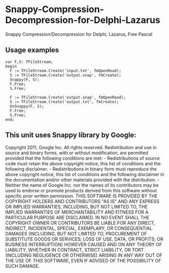 # Snappy-Compression-Decompression-for-Delphi-Lazarus
Snappy Compression/Decompression for Delphi, Lazarus, Free Pascal

## Usage examples

```
var F,S: TFileStream;
begin
  F := TFileStream.Create('input.txt', fmOpenRead);
  S := TFileStream.Create('output.snap', fmCreate);
  Snappy(F, S);
  F.Free;
  S.Free;

  F := TFileStream.Create('output.snap', fmOpenRead);
  S := TFileStream.Create('output.txt', fmCreate);
  UnSnappy(F, S);
  F.Free;
  S.Free;
end;
```

## This unit uses Snappy library by Google:

Copyright 2011, Google Inc.
All rights reserved.
Redistribution and use in source and binary forms, with or without
modification, are permitted provided that the following conditions are
met:
    - Redistributions of source code must retain the above copyright
notice, this list of conditions and the following disclaimer.
    - Redistributions in binary form must reproduce the above
copyright notice, this list of conditions and the following disclaimer
in the documentation and/or other materials provided with the
distribution.
    - Neither the name of Google Inc. nor the names of its
contributors may be used to endorse or promote products derived from
this software without specific prior written permission.
THIS SOFTWARE IS PROVIDED BY THE COPYRIGHT HOLDERS AND CONTRIBUTORS
"AS IS" AND ANY EXPRESS OR IMPLIED WARRANTIES, INCLUDING, BUT NOT
LIMITED TO, THE IMPLIED WARRANTIES OF MERCHANTABILITY AND FITNESS FOR
A PARTICULAR PURPOSE ARE DISCLAIMED. IN NO EVENT SHALL THE COPYRIGHT
OWNER OR CONTRIBUTORS BE LIABLE FOR ANY DIRECT, INDIRECT, INCIDENTAL,
SPECIAL, EXEMPLARY, OR CONSEQUENTIAL DAMAGES (INCLUDING, BUT NOT
LIMITED TO, PROCUREMENT OF SUBSTITUTE GOODS OR SERVICES; LOSS OF USE,
DATA, OR PROFITS; OR BUSINESS INTERRUPTION) HOWEVER CAUSED AND ON ANY
THEORY OF LIABILITY, WHETHER IN CONTRACT, STRICT LIABILITY, OR TORT
(INCLUDING NEGLIGENCE OR OTHERWISE) ARISING IN ANY WAY OUT OF THE USE
OF THIS SOFTWARE, EVEN IF ADVISED OF THE POSSIBILITY OF SUCH DAMAGE.
